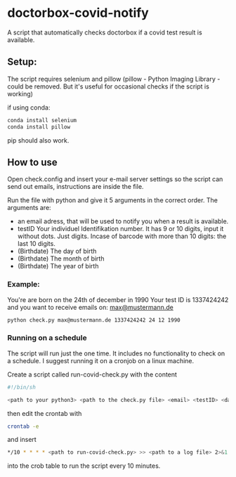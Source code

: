 # doctorbox-covid-notify
A script that automatically checks doctorbox if a covid test result is available.

## Setup: ##

The script requires selenium and pillow (pillow - Python Imaging Library - could be removed. But it's useful for occasional checks if the script is working)

if using conda:
```bash
conda install selenium
conda install pillow
```
pip should also work.

## How to use ##

Open check.config and insert your e-mail server settings so the script can send out emails, instructions are inside the file.

Run the file with python and give it 5 arguments in the correct order.
The arguments are: 
* an email adress, that will be used to notify you when a result is available.
* testID Your individuel Identifikation number. It has 9 or 10 digits, input it without dots. Just digits. Incase of barcode with more than 10 digits: the last 10 digits.
* (Birthdate) The day of birth
* (Birthdate) The month of birth
* (Birthdate) The year of birth

### Example: ###

You're are born on the 24th of december in 1990
Your test ID is 1337424242 
and you want to receive emails on: max@mustermann.de

```bash
python check.py max@mustermann.de 1337424242 24 12 1990
```
### Running on a schedule ###

The script will run just the one time. It includes no functionality to check on a schedule. I suggest running it on a cronjob on a linux machine.

Create a script called run-covid-check.py with the content

```bash
#!/bin/sh

<path to your python3> <path to the check.py file> <email> <testID> <day> <month> <year>
```

then edit the crontab with 

```bash
crontab -e
```

and insert 

```bash
*/10 * * * * <path to run-covid-check.py> >> <path to a log file> 2>&1
```

into the crob table to run the script every 10 minutes.
